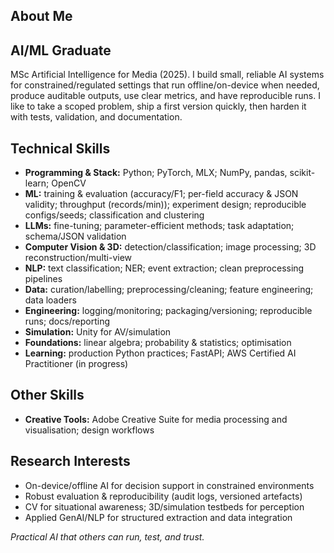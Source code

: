 ## About Me

## AI/ML Graduate

MSc Artificial Intelligence for Media (2025). I build small, reliable AI systems for constrained/regulated settings that run offline/on-device when needed, produce auditable outputs, use clear metrics, and have reproducible runs. I like to take a scoped problem, ship a first version quickly, then harden it with tests, validation, and documentation.

## Technical Skills

- **Programming & Stack:** Python; PyTorch, MLX; NumPy, pandas, scikit-learn; OpenCV  
- **ML:** training & evaluation (accuracy/F1; per-field accuracy & JSON validity; throughput (records/min)); experiment design; reproducible configs/seeds; classification and clustering
- **LLMs:** fine-tuning; parameter-efficient methods; task adaptation; schema/JSON validation  
- **Computer Vision & 3D:** detection/classification; image processing; 3D reconstruction/multi-view  
- **NLP:** text classification; NER; event extraction; clean preprocessing pipelines  
- **Data:** curation/labelling; preprocessing/cleaning; feature engineering; data loaders  
- **Engineering:** logging/monitoring; packaging/versioning; reproducible runs; docs/reporting  
- **Simulation:** Unity for AV/simulation  
- **Foundations:** linear algebra; probability & statistics; optimisation  
- **Learning:** production Python practices; FastAPI; AWS Certified AI Practitioner (in progress)

## Other Skills

- **Creative Tools:** Adobe Creative Suite for media processing and visualisation; design workflows

## Research Interests

- On-device/offline AI for decision support in constrained environments
- Robust evaluation & reproducibility (audit logs, versioned artefacts)
- CV for situational awareness; 3D/simulation testbeds for perception
- Applied GenAI/NLP for structured extraction and data integration

*Practical AI that others can run, test, and trust.*
